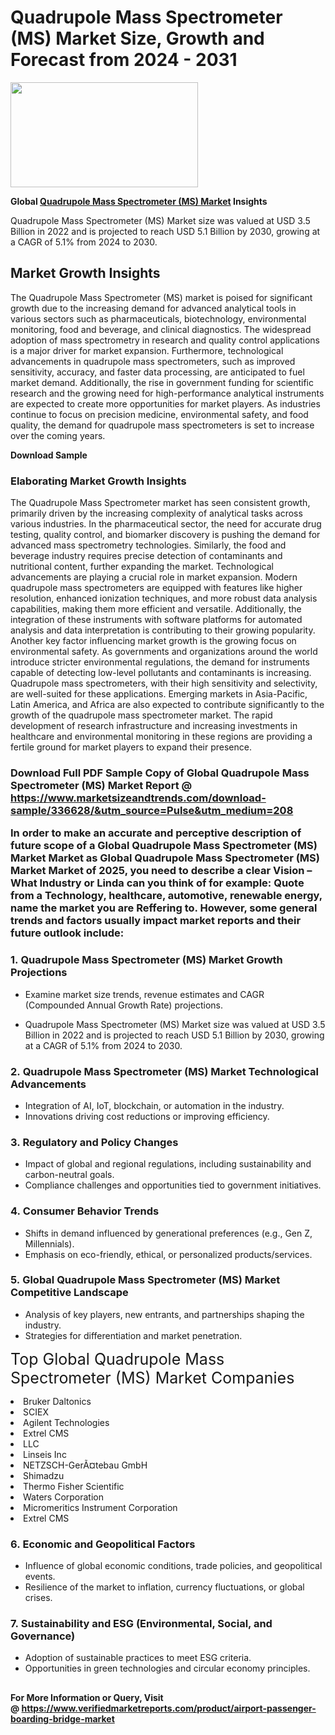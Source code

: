<H1>Quadrupole Mass Spectrometer (MS) Market Size, Growth and Forecast from 2024 - 2031</H1><img class="aligncenter size-medium wp-image-584254" src="https://thirdeyenews.in/wp-content/uploads/2024/09/Global-Market-Research-300x168.jpeg" alt="" width="300" height="168" /><p><strong>Global&nbsp;<a href="https://www.marketsizeandtrends.com/download-sample/336628/&amp;utm_source=Pulse&amp;utm_medium=208">Quadrupole Mass Spectrometer (MS) Market</a> Insights</strong></p><p>Quadrupole Mass Spectrometer (MS) Market size was valued at USD 3.5 Billion in 2022 and is projected to reach USD 5.1 Billion by 2030, growing at a CAGR of 5.1% from 2024 to 2030.</p><p><h2>Market Growth Insights</h2> The Quadrupole Mass Spectrometer (MS) market is poised for significant growth due to the increasing demand for advanced analytical tools in various sectors such as pharmaceuticals, biotechnology, environmental monitoring, food and beverage, and clinical diagnostics. The widespread adoption of mass spectrometry in research and quality control applications is a major driver for market expansion. Furthermore, technological advancements in quadrupole mass spectrometers, such as improved sensitivity, accuracy, and faster data processing, are anticipated to fuel market demand. Additionally, the rise in government funding for scientific research and the growing need for high-performance analytical instruments are expected to create more opportunities for market players. As industries continue to focus on precision medicine, environmental safety, and food quality, the demand for quadrupole mass spectrometers is set to increase over the coming years. <p><strong>Download Sample</strong></p> <h3>Elaborating Market Growth Insights</h3> The Quadrupole Mass Spectrometer market has seen consistent growth, primarily driven by the increasing complexity of analytical tasks across various industries. In the pharmaceutical sector, the need for accurate drug testing, quality control, and biomarker discovery is pushing the demand for advanced mass spectrometry technologies. Similarly, the food and beverage industry requires precise detection of contaminants and nutritional content, further expanding the market. Technological advancements are playing a crucial role in market expansion. Modern quadrupole mass spectrometers are equipped with features like higher resolution, enhanced ionization techniques, and more robust data analysis capabilities, making them more efficient and versatile. Additionally, the integration of these instruments with software platforms for automated analysis and data interpretation is contributing to their growing popularity. Another key factor influencing market growth is the growing focus on environmental safety. As governments and organizations around the world introduce stricter environmental regulations, the demand for instruments capable of detecting low-level pollutants and contaminants is increasing. Quadrupole mass spectrometers, with their high sensitivity and selectivity, are well-suited for these applications. Emerging markets in Asia-Pacific, Latin America, and Africa are also expected to contribute significantly to the growth of the quadrupole mass spectrometer market. The rapid development of research infrastructure and increasing investments in healthcare and environmental monitoring in these regions are providing a fertile ground for market players to expand their presence. <h3></p><p><span class=""><strong>Download Full PDF Sample Copy of Global Quadrupole Mass Spectrometer (MS) Market Report</strong> @ <a href="https://www.marketsizeandtrends.com/download-sample/336628/&amp;utm_source=Pulse&amp;utm_medium=208" target="_blank">https://www.marketsizeandtrends.com/download-sample/336628/&amp;utm_source=Pulse&amp;utm_medium=208</a></span></p><p>In order to make an accurate and perceptive description of future scope of a Global&nbsp;Quadrupole Mass Spectrometer (MS) Market Market as Global&nbsp;Quadrupole Mass Spectrometer (MS) Market Market of 2025, you need to describe a clear Vision &ndash; What Industry or Linda can you think of for example: Quote from a Technology, healthcare, automotive, renewable energy, name the market you are Reffering to. However, some general trends and factors usually impact market reports and their future outlook include:</p><h3>1.&nbsp;<strong>Quadrupole Mass Spectrometer (MS) Market Growth Projections</strong></h3><ul><li>Examine market size trends, revenue estimates and CAGR (Compounded Annual Growth Rate) projections.</li><li><p>Quadrupole Mass Spectrometer (MS) Market size was valued at USD 3.5 Billion in 2022 and is projected to reach USD 5.1 Billion by 2030, growing at a CAGR of 5.1% from 2024 to 2030.</p></li></ul><h3>2.&nbsp;<strong>Quadrupole Mass Spectrometer (MS) Market Technological Advancements</strong></h3><ul><li>Integration of AI, IoT, blockchain, or automation in the industry.</li><li>Innovations driving cost reductions or improving efficiency.</li></ul><h3>3.&nbsp;<strong>Regulatory and Policy Changes</strong></h3><ul><li>Impact of global and regional regulations, including sustainability and carbon-neutral goals.</li><li>Compliance challenges and opportunities tied to government initiatives.</li></ul><h3>4.&nbsp;<strong>Consumer Behavior Trends</strong></h3><ul><li>Shifts in demand influenced by generational preferences (e.g., Gen Z, Millennials).</li><li>Emphasis on eco-friendly, ethical, or personalized products/services.</li></ul><h3>5.&nbsp;<strong>Global Quadrupole Mass Spectrometer (MS) Market Competitive Landscape</strong></h3><ul><li>Analysis of key players, new entrants, and partnerships shaping the industry.</li><li>Strategies for differentiation and market penetration.</li></ul><p data-pm-slice="1 1 []"><span style="color: inherit; font-family: inherit; font-size: 25px;">Top Global Quadrupole Mass Spectrometer (MS) Market Companies</span></p><div class="" data-test-id=""><p><li>Bruker Daltonics</li><li> SCIEX</li><li> Agilent Technologies</li><li> Extrel CMS</li><li> LLC</li><li> Linseis Inc</li><li> NETZSCH-GerÃ¤tebau GmbH</li><li> Shimadzu</li><li> Thermo Fisher Scientific</li><li> Waters Corporation</li><li> Micromeritics Instrument Corporation</li><li> Extrel CMS</li></p></div><h3>6.&nbsp;<strong>Economic and Geopolitical Factors</strong></h3><ul><li>Influence of global economic conditions, trade policies, and geopolitical events.</li><li>Resilience of the market to inflation, currency fluctuations, or global crises.</li></ul><h3>7.&nbsp;<strong>Sustainability and ESG (Environmental, Social, and Governance)</strong></h3><ul><li>Adoption of sustainable practices to meet ESG criteria.</li><li>Opportunities in green technologies and circular economy principles.</li></ul><h2><strong style="font-size: 14px;">For More Information or Query, Visit @&nbsp;</strong><a style="background-color: #ffffff; font-size: 14px;" href="https://www.marketsizeandtrends.com/report/quadrupole-mass-spectrometer-ms-market/" target="_blank">https://www.verifiedmarketreports.com/product/airport-passenger-boarding-bridge-market</a></h2>
